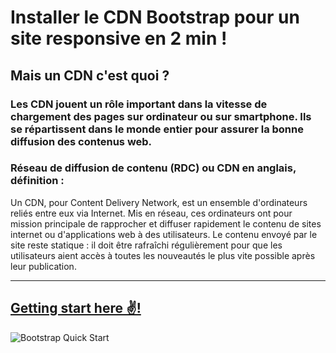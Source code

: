 # Installer le CDN Bootstrap pour un site responsive en 2 min !


## Mais un CDN c'est quoi ?

### Les CDN jouent un rôle important dans la vitesse de chargement des pages sur ordinateur ou sur smartphone. Ils se répartissent dans le monde entier pour assurer la bonne diffusion des contenus web.

### Réseau de diffusion de contenu (RDC) ou CDN en anglais, définition : 
Un CDN, pour Content Delivery Network, est un ensemble d'ordinateurs reliés entre eux via Internet. Mis en réseau, ces ordinateurs ont pour mission principale de rapprocher et diffuser rapidement le contenu de sites internet ou d'applications web à des utilisateurs. Le contenu envoyé par le site reste statique : il doit être rafraîchi régulièrement pour que les utilisateurs aient accès à toutes les nouveautés le plus vite possible après leur publication. 

----------------------------------------------------------------------------------------------------------

## [Getting start here ✌️!](https://getbootstrap.com/docs/4.4/getting-started/introduction/)
![Bootstrap Quick Start](https://zupimages.net/up/20/10/lnu3.png)



